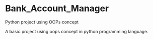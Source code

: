 # Bank_Account_Manager
Python project using OOPs concept

A basic project using oops concept in python programming language.
